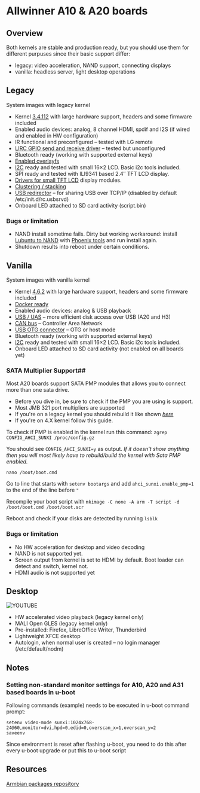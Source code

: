 # Allwinner A10 & A20 boards #

## Overview ##

Both kernels are stable and production ready, but you should use them for different purpuses since their basic support differ:

- legacy: video acceleration, NAND support, connecting displays
- vanilla: headless server, light desktop operations

## Legacy ##
System images with legacy kernel

- Kernel [3.4.112](https://github.com/linux-sunxi/linux-sunxi) with large hardware support, headers and some firmware included
- Enabled audio devices: analog, 8 channel HDMI, spdif and I2S (if wired and enabled in HW configuration)
- IR functional and preconfigured – tested with LG remote
- [LIRC GPIO send and receive driver](https://github.com/igorpecovnik/lib/issues/135) – tested but unconfigured
- Bluetooth ready (working with supported external keys)
- [Enabled overlayfs](User-Guide_Advanced-Features/#how-to-freeze-your-filesystem)
- [I2C](http://en.wikipedia.org/wiki/I%C2%B2C) ready and tested with small 16×2 LCD. Basic i2c tools included.
- SPI ready and tested with ILI9341 based 2.4″ TFT LCD display.
- [Drivers for small TFT LCD](https://github.com/notro/fbtft) display modules.
- [Clustering / stacking](http://en.wikipedia.org/wiki/Cluster_(computing))
- [USB redirector](http://www.incentivespro.com/usb-server-usage.html) – for sharing USB over TCP/IP (disabled by default /etc/init.d/rc.usbsrvd)
- Onboard LED attached to SD card activity (script.bin)

### Bugs or limitation ###

- NAND install sometime fails. Dirty but working workaround: install [Lubuntu to NAND](http://dl.cubieboard.org/software/a20-cubietruck/lubuntu/) with [Phoenix tools](http://docs.cubieboard.org/downloads) and run install again.
- Shutdown results into reboot under certain conditions.

## Vanilla ##
System images with vanilla kernel

- Kernel [4.6.2](http://www.kernel.org/) with large hardware support, headers and some firmware included
- [Docker ready](User-Guide_Advanced-Features/#how-to-run-docker)
- Enabled audio devices: analog & USB playback
- [USB / UAS](http://linux-sunxi.org/USB/UAS) – more efficient disk access over USB (A20 and H3)
- [CAN bus](https://en.wikipedia.org/wiki/CAN_bus) – Controller Area Network
- [USB OTG connector](http://linux-sunxi.org/USB_Gadget) – OTG or host mode
- Bluetooth ready (working with supported external keys)
- [I2C](http://en.wikipedia.org/wiki/I%C2%B2C) ready and tested with small 16×2 LCD. Basic i2c tools included.
- Onboard LED attached to SD card activity (not enabled on all boards yet)

### SATA Multiplier Support##
Most A20 boards support SATA PMP modules that allows you to connect more than one sata drive.

- Before you dive in, be sure to check if the PMP you are using is support.
- Most  JMB 321 port multipliers are supported
- If you're on a legacy kernel you should rebuild it like shown [*here*](http://www.htpcguides.com/rebuild-bananian-kernel-with-sata-port-multiplier-support/)
- If you're on 4.X kernel follow this guide.

To check if PMP is enabled in the kernel run this command:
`zgrep CONFIG_AHCI_SUNXI /proc/config.gz`

You should see `CONFIG_AHCI_SUNXI=y` as output. *If it doesn't show anything then you will most likely have to rebuild/build the kernel with Sata PMP enabled.*

`nano /boot/boot.cmd`

Go to line that starts with `setenv bootargs` and add `ahci_sunxi.enable_pmp=1` to the end of the line before `"`

Recompile your boot script with `mkimage -C none -A arm -T script -d /boot/boot.cmd /boot/boot.scr`

Reboot and check if your disks are detected by running `lsblk`


### Bugs or limitation ###

- No HW acceleration for desktop and video decoding
- NAND is not supported yet.
- Screen output from kernel is set to HDMI by default. Boot loader can detect and switch, kernel not.
- HDMI audio is not supported yet

## Desktop ##

![YOUTUBE](hsthqj90vTU)

- HW accelerated video playback (legacy kernel only)
- MALI Open GLES (legacy kernel only)
- Pre-installed: Firefox, LibreOffice Writer, Thunderbird
- Lightweight XFCE desktop
- Autologin, when normal user is created – no login manager (/etc/default/nodm)

## Notes ##

### Setting non-standard monitor settings for A10, A20 and A31 based boards in u-boot ###

Following commands (example) needs to be executed in u-boot command prompt:
```
setenv video-mode sunxi:1024x768-24@60,monitor=dvi,hpd=0,edid=0,overscan_x=1,overscan_y=2
saveenv
```

Since environment is reset after flashing u-boot, you need to do this after every u-boot upgrade or put this to u-boot script

## Resources ##

[Armbian packages repository](http://www.armbian.com/kernel/)
